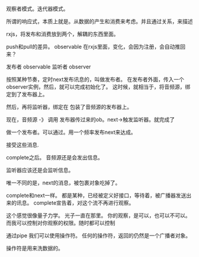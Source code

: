 观察者模式。迭代器模式。

所谓的响应式，本质上就是。从数据的产生和消费来考虑。并且通过关系，来描述

rxjs，将发布和消费放到两个，解耦的东西里面。

push和pull的差异。
observable
在rxjs里面，变化，会因为注册，会自动推回来？

发布者
observable
监听者
observer

按照某种节奏，定时next发布讯息的，叫做发布者。
在发布者外面，传入一个observer实例，然后，就可以完成初始化了。
这时候，就相当于，将音频源，绑定到了发布器上。

然后，再将监听器，绑定在  包装了音频源的发布器上。


现在，音频源 -》 调用 发布器传过来的ob。next->触发监听器。就完成了


做一个发布者。可以通过。用一个频率发布next来达成。

接受这些消息.


complete之后。
音频源还是会发出信息。

监听器应该还是会监听信息。

唯一不同的是，next的消息，被包裹对象吃掉了。

complete和next一样。
都是某种，已经被定义好接口，等待着，被广播器发送出来的讯息。
complete宣告着，对这个流不再进行观察。

这个感觉很像量子力学。
光子一直在那里。
你的观察，是可以，也可以不可以。
而我可以控制对你观察的权限。随时都可以控制

通过pipe 我们可以使用操作符。
任何的操作符，返回的仍然是一个广播者对象。

操作符是用来洗数据的。